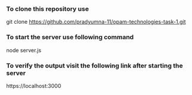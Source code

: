 ### To clone this repository use
git clone https://github.com/pradyumna-11/opam-technologies-task-1.git

### To start the server use following command
node server.js

### To verify the output visit the following link after starting the server
https://localhost:3000

